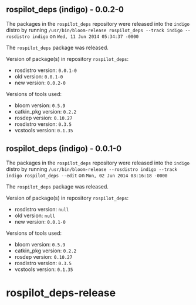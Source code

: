 ## rospilot_deps (indigo) - 0.0.2-0

The packages in the `rospilot_deps` repository were released into the `indigo` distro by running `/usr/bin/bloom-release rospilot_deps --track indigo --rosdistro indigo` on `Wed, 11 Jun 2014 05:34:37 -0000`

The `rospilot_deps` package was released.

Version of package(s) in repository `rospilot_deps`:
- rosdistro version: `0.0.1-0`
- old version: `0.0.1-0`
- new version: `0.0.2-0`

Versions of tools used:
- bloom version: `0.5.9`
- catkin_pkg version: `0.2.2`
- rosdep version: `0.10.27`
- rosdistro version: `0.3.5`
- vcstools version: `0.1.35`


## rospilot_deps (indigo) - 0.0.1-0

The packages in the `rospilot_deps` repository were released into the `indigo` distro by running `/usr/bin/bloom-release --rosdistro indigo --track indigo rospilot_deps --edit` on `Mon, 02 Jun 2014 03:16:18 -0000`

The `rospilot_deps` package was released.

Version of package(s) in repository `rospilot_deps`:
- rosdistro version: `null`
- old version: `null`
- new version: `0.0.1-0`

Versions of tools used:
- bloom version: `0.5.9`
- catkin_pkg version: `0.2.2`
- rosdep version: `0.10.27`
- rosdistro version: `0.3.5`
- vcstools version: `0.1.35`


rospilot_deps-release
=====================
